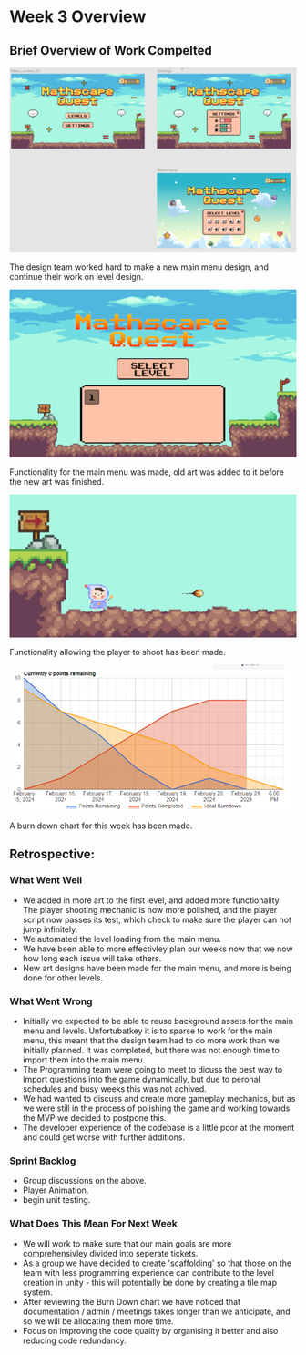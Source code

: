 # Week 3 Overview

## Brief Overview of Work Compelted

![main menu design](./additional-files/main-menu-design.png)

The design team worked hard to make a new main menu design, and continue their work on level design.

![main menu](./additional-files/main-menu.png)

Functionality for the main menu was made, old art was added to it before the new art was finished.

![bullet](./additional-files/bullet-mechanic.png)

Functionality allowing the player to shoot has been made.

![Burn Down](./additional-files/burn-down.png)

A burn down chart for this week has been made.

## Retrospective:

### What Went Well

- We added in more art to the first level, and added more functionality. The player shooting mechanic is now more polished, and the player script now passes its test, which check to make sure the player can not jump infinitely.
- We automated the level loading from the main menu.
- We have been able to more effectivley plan our weeks now that we now how long each issue will take others.
- New art designs have been made for the main menu, and more is being done for other levels.

### What Went Wrong

- Initially we expected to be able to reuse background assets for the main menu and levels. Unfortubatkey it is to sparse to work for the main menu, this meant that the design team had to do more work than we initially planned. It was completed, but there was not enough time to import them into the main menu.
- The Programming team were going to meet to dicuss the best way to import questions into the game dynamically, but due to peronal schedules and busy weeks this was not achived.
- We had wanted to discuss and create more gameplay mechanics, but as we were still in the process of polishing the game and working towards the MVP we decided to postpone this.
- The developer experience of the codebase is a little poor at the moment and could get worse with further additions.

### Sprint Backlog

- Group discussions on the above.
- Player Animation.
- begin unit testing.

### What Does This Mean For Next Week

- We will work to make sure that our main goals are more comprehensivley divided into seperate tickets.
- As a group we have decided to create 'scaffolding' so that those on the team with less programming experience can contribute to the level creation in unity - this will potentially be done by creating a tile map system.
- After reviewing the Burn Down chart we have noticed that documentation / admin / meetings takes longer than we anticipate, and so we will be allocating them more time.
- Focus on improving the code quality by organising it better and also reducing code redundancy.
